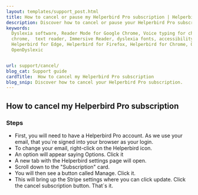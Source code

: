 ```yaml
---
layout: templates/support_post.html
title: How to cancel or pause my Helperbird Pro subscription | Helperbird
description: Discover how to cancel or pause your Helperbird Pro subscription.
keywords:
  Dyslexia software, Reader Mode for Google Chrome, Voice typing for chrome, Text to speech for
  chrome,  text reader, Immersive Reader, dyslexia fonts, accessibility software, dyslexia software,
  Helperbird for Edge, Helperbird for Firefox, Helperbird for Chrome, Opendyslexic for Chrome,
  OpenDyslexic


url: support/cancel/
blog_cat: Support guide
cardTitle:  How to cancel my Helperbird Pro subscription
blog_snip: Discover how to cancel your Helperbird Pro subscription.
---
```


## How to cancel my Helperbird Pro subscription

### Steps

- First, you will need to have a Helperbird Pro account. As we use your email, that you`re signed
  into your browser as your login.
- To change your email, right-click on the Helperbird icon.
- An option will appear saying Options. Click it
- A new tab with the Helperbird settings page will open.
- Scroll down to the "Subscription" card.
- You will then see a button called Manage. Click it.
- This will bring up the Stripe settings where you can click update. Click the cancel subscription
  button. That`s it.
